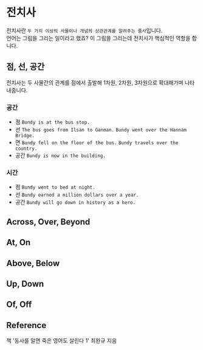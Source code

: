# 전치사
전치사란 `두 가지 이상의 사물이나 개념의 상관관계를 알려주는 품사`입니다.<br/>
언어는 그림을 그리는 일이라고 했죠? 이 그림을 그리는데 전치사가 핵심적인 역할을 합니다.

## 점, 선, 공간
전치사는 두 사물간의 관계를 점에서 출발해 1차원, 2차원, 3차원으로 확대해가며 나타내줍니다.
### 공간
- 점
`Bundy is at the bus stop.`
- 선
`The bus goes from Ilsan to Ganman.`
`Bundy went over the Hannam Bridge.`
- 면
`Bundy fell on the floor of the bus.`
`Bundy travels over the country.`
- 공간
`Bundy is now in the building.`
### 시간
- 점
  `Bundy went to bed at night.`
- 선
`Bundy earned a million dollars over a year.`
- 공간
`Bundy will go down in history as a hero.`

## Across, Over, Beyond
## At, On
## Above, Below
## Up, Down
## Of, Off

## Reference
책 '동사를 알면 죽은 영어도 살린다 1' 최완규 지음
